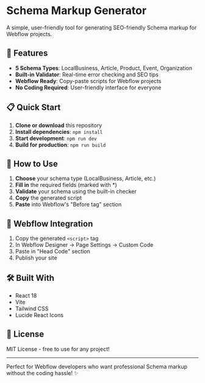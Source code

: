# Schema Markup Generator

A simple, user-friendly tool for generating SEO-friendly Schema markup for Webflow projects.

## 🚀 Features

- **5 Schema Types**: LocalBusiness, Article, Product, Event, Organization
- **Built-in Validator**: Real-time error checking and SEO tips
- **Webflow Ready**: Copy-paste scripts for Webflow projects
- **No Coding Required**: User-friendly interface for everyone

## 📋 Quick Start

1. **Clone or download** this repository
2. **Install dependencies**: `npm install`
3. **Start development**: `npm run dev`
4. **Build for production**: `npm run build`

## 🔧 How to Use

1. **Choose** your schema type (LocalBusiness, Article, etc.)
2. **Fill in** the required fields (marked with *)
3. **Validate** your schema using the built-in checker
4. **Copy** the generated script
5. **Paste** into Webflow's "Before </head> tag" section

## 📝 Webflow Integration

1. Copy the generated `<script>` tag
2. In Webflow Designer → Page Settings → Custom Code
3. Paste in "Head Code" section
4. Publish your site

## 🛠️ Built With

- React 18
- Vite
- Tailwind CSS
- Lucide React Icons

## 📄 License

MIT License - free to use for any project!

---

Perfect for Webflow developers who want professional Schema markup without the coding hassle! ✨